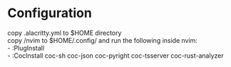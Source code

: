 # Configuration
copy .alacritty.yml to $HOME directory<br />
copy /nvim to $HOME/.config/ and run the following inside nvim: <br />
	- :PlugInstall <br />
	- :CocInstall coc-sh coc-json coc-pyright coc-tsserver coc-rust-analyzer <br />

